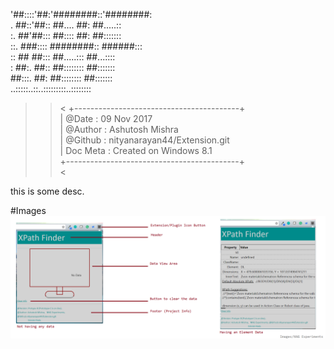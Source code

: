'##::::'##:'########::'########:<br/>
. ##::'##:: ##.... ##: ##.....::<br/>
:. ##'##::: ##:::: ##: ##:::::::<br/>
::. ###:::: ########:: ######:::<br/>
:: ## ##::: ##.....::: ##...::::<br/>
: ##:. ##:: ##:::::::: ##:::::::<br/>
 ##:::. ##: ##:::::::: ##:::::::<br/>
..:::::..::..:::::::::..::::::::<br/>


>> <
+-----------------------------------------+ <br/>
| @Date		: 09 Nov 2017					 <br/>
| @Author	: Ashutosh Mishra				 <br/>
| @Github	: nityanarayan44/Extension.git	 <br/>
| Doc Meta	: Created on Windows 8.1		 <br/>
+-------------------------------------------+ <br/>
>> <

this is some desc.

#Images
![Extension app image](XPF_ScreenShots/0.png "this image shows the appearence for the extension application.")
